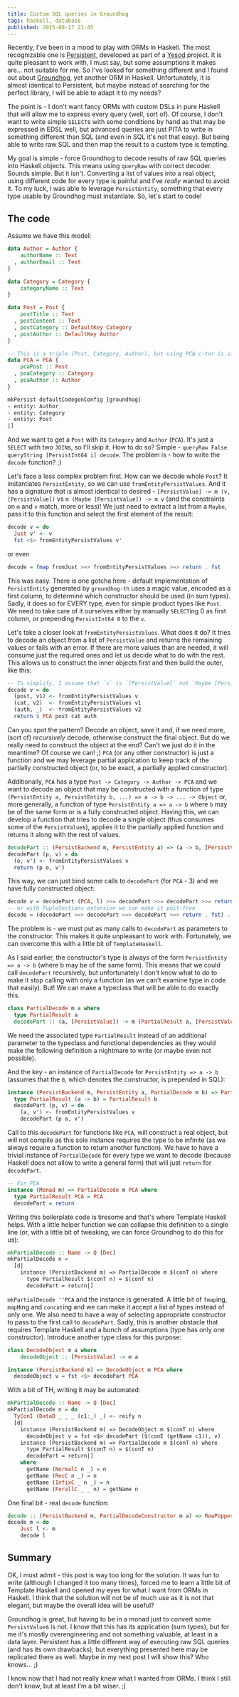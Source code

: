 ```yaml
---
title: Custom SQL queries in Groundhog
tags: haskell, database
published: 2015-08-17 21:45
---
```


Recently, I've been in a mood to play with ORMs in Haskell. The most recognizable one is [Persistent], developed as part of a [Yesod] project. It is quite pleasant to work with, I must say, but some assumptions it makes are... not suitable for me. So I've looked for something different and I found out about [Groundhog], yet another ORM in Haskell. Unfortunately, it is almost identical to Persistent, but maybe instead of searching for the perfect library, I will be able to adapt it to my needs?

<!--more-->

The point is - I don't want fancy ORMs with custom DSLs in pure Haskell that will allow me to express every query (well, sort of). Of course, I don't want to write simple `SELECT`s with some conditions by hand as that may be expressed in EDSL well, but advanced queries are just PITA to write in something different than SQL (and even in SQL it's not that easy). But being able to write raw SQL and then map the result to a custom type is tempting.

My goal is simple - force Groundhog to decode results of raw SQL queries into Haskell objects. This means using `queryRaw` with correct decoder. Sounds simple. But it isn't. Converting a list of values into a real object, using different code for every type is painful and I've *really* wanted to avoid it. To my luck, I was able to leverage `PersistEntity`, something that every type usable by Groundhog must instantiate. So, let's start to code!

## The code

Assume we have this model:

```haskell
data Author = Author {
    authorName :: Text
  , authorEmail :: Text
}

data Category = Category {
    categoryName :: Text
}

data Post = Post {
    postTitle :: Text
  , postContent :: Text
  , postCategory :: DefaultKey Category
  , postAuthor :: DefaultKey Author
}

-- This is a triple (Post, Category, Author), but using PCA c-tor is simpler
data PCA = PCA {
    pcaPost :: Post
  , pcaCategory :: Category
  , pcaAuthor :: Author
}

mkPersist defaultCodegenConfig [groundhog|
- entity: Author
- entity: Category
- entity: Post
|]
```

And we want to get a `Post` with its `Category` and `Author` (`PCA`). It's just a `SELECT` with two `JOIN`s, so I'll skip it. How to do so? Simple - `queryRaw False queryString [PersistInt64 i] decode`. The problem is - how to write the `decode` function? ;)

Let's face a less complex problem first. How can we decode whole `Post`? It instantiates `PersistEntity`, so we can use `fromEntityPersistValues`. And it has a signature that is almost identical to desired - `[PersistValue] -> m (v, [PersistValue])` vs `m (Maybe [PersistValue]) -> m v` (and the constraints on `m` and `v` match, more or less)! We just need to extract a list from a `Maybe`, pass it to this function and select the first element of the result:

```haskell
decode v = do
  Just v' <- v
  fst <$> fromEntityPersistValues v'
```

or even

```haskell
decode = fmap fromJust >=> fromEntityPersistValues >=> return . fst
```

This was easy. There is one gotcha here - default implementation of `PersistEntity` generated by `groundhog-th` uses a magic value, encoded as a first column, to determine which constructor should be used (in sum types). Sadly, it does so for EVERY type, even for simple product types like `Post`. We need to take care of it ourselves either by manually `SELECT`ing 0 as first column, or prepending `PersistInt64 0` to the `v`.

Let's take a closer look at `fromEntityPersistValues`. What does it do? It tries to decode an object from a list of `PersistValue` and returns the remaining values or fails with an error. If there are more values than are needed, it will consume just the required ones and let us decide what to do with the rest. This allows us to construct the inner objects first and then build the outer, like this:

```haskell
-- To simplify, I assume that `v` is `[PersistValue]` not `Maybe [PersistValue]`.
decode v = do
  (post, v1) <- fromEntityPersistValues v
  (cat, v2)  <- fromEntityPersistValues v1
  (auth, _)  <- fromEntityPersistValues v2
  return $ PCA post cat auth
```

Can you spot the pattern? Decode an object, save it and, if we need more, (sort of) *recursively* decode, otherwise construct the final object. But do we really need to construct the object at the end? Can't we just do it in the meantime? Of course we can! ;) `PCA` (or any other constructor) is just a function and we may leverage partial application to keep track of the partially constructed object (or, to be exact, a partially applied constructor).

Additionally, `PCA` has a type `Post -> Category -> Author -> PCA` and we want to decode an object that may be constructed with a function of type `(PersistEntity a, PersistEntity b, ...) => a -> b -> ... -> Object` or, more generally, a function of type `PersistEntity a => a -> b` where `b` may be of the same form or is a fully constructed object. Having this, we can develop a function that tries to decode a single object (thus consumes some of the `PersistValue`s), applies it to the partially applied function and returns it along with the rest of values.

```haskell
decodePart :: (PersistBackend m, PersistEntity a) => (a -> b, [PersistValue]) -> m (b, [PersistValue])
decodePart (p, v) = do
  (o, v') <- fromEntityPersistValues v
  return (p o, v')
```

This way, we can just bind some calls to `decodePart` (for `PCA` - 3) and we have fully constructed object:

```haskell
decode v = decodePart (PCA, l) >>= decodePart >>= decodePart >>= return . fst
-- or with TupleSections extension we can make it poit-free
decode = (decodePart >=> decodePart >=> decodePart >=> return . fst) . (PCA,)
```

The problem is - we must put as many calls to `decodePart` as parameters to the constructor. This makes it quite unpleasant to work with. Fortunately, we can overcome this with a little bit of `TemplateHaskell`.

As I said earlier, the constructor's type is always of the form `PersistEntity => a -> b` (where b may be of the same form). This means that we could call `decodePart` recursively, but unfortunately I don't know what to do to make it stop calling with only a function (as we can't examine type in code that easily). But! We can make a typeclass that will be able to do exactly this.

```haskell
class PartialDecode m a where
  type PartialResult a
  decodePart :: (a, [PersistValue]) -> m (PartialResult a, [PersistValue])
```

We need the associated type `PartialResult` instead of an additional parameter to the typeclass and functional dependencies as they would make the following definition a nightmare to write (or maybe even not possible).

And the key - an instance of `PartialDecode` for `PersistEntity => a -> b` (assumes that the `0`, which denotes the constructor, is prepended in SQL):

```haskell
instance (PersistBackend m, PersistEntity a, PartialDecode m b) => PartialDecode m (a -> b) where
  type PartialResult (a -> b) = PartialResult b
  decodePart (p, v) = do
    (a, v') <- fromEntityPersistValues v
    decodePart (p a, v')
```

Call to this `decodePart` for functions like `PCA`, will construct a real object, but will not compile as this sole instance requires the type to be infinite (as we always require a function to return another function). We have to have a trivial instance of `PartialDecode` for every type we want to decode (because Haskell does not allow to write a general form) that will just `return` for `decodePart`.

```haskell
-- For PCA
instance (Monad m) => PartialDecode m PCA where
  type PartialResult PCA = PCA
  decodePart = return
```

Writing this boilerplate code is tiresome and that's where Template Haskell helps. With a little helper function we can collapse this definition to a single line (or, with a little bit of tweaking, we can force Groundhog to do this for us):

```haskell
mkPartialDecode :: Name -> Q [Dec]
mkPartialDecode n =
  [d|
    instance (PersistBackend m) => PartialDecode m $(conT n) where
      type PartialResult $(conT n) = $(conT n)
      decodePart = return|]
```

`mkPartialDecode ''PCA` and the instance is generated. A little bit of `fmap`ing, `mapM`ing and `concat`ing and we can make it accept a list of types instead of only one. We also need to have a way of selecting appropriate constructor to pass to the first call to `decodePart`. Sadly, this is another obstacle that requires Template Haskell and a bunch of assumptions (type has only one constructor). Introduce another type class for this purpose:

```haskell
class DecodeObject m a where
    decodeObject :: [PersistValue] -> m a

instance (PersistBackend m) => DecodeObject m PCA where
  decodeObject v = fst <$> decodePart PCA
```

With a bit of TH, writing it may be automated:

```haskell
mkPartialDecode :: Name -> Q [Dec]
mkPartialDecode n = do
  TyConI (DataD _ _ _ (c1:_) _) <- reify n
  [d|
    instance (PersistBackend m) => DecodeObject m $(conT n) where
      decodeObject v = fst <$> decodePart ($(conE (getName c1)), v)
    instance (PersistBackend m) => PartialDecode m $(conT n) where
      type PartialResult $(conT n) = $(conT n)
      decodePart = return|]
    where
      getName (NormalC n _) = n
      getName (RecC n _) = n
      getName (InfixC _ n _) = n
      getName (ForallC _ _ n) = getName n
```

One final bit - real `decode` function:

```haskell
decode :: (PersistBackend m, PartialDecodeConstructor m a) => RowPopper m -> m a
decode m = do
    Just l <- m
    decode l
```

## Summary

OK, I must admit - this post is way too long for the solution. It was fun to write (although I changed it too many times), forced me to learn a little bit of Template Haskell and opened my eyes for what I want from ORMs in Haskell. I think that the solution will not be of much use as it is not that elegant, but maybe the overall idea will be useful?

Groundhog is great, but having to be in a monad just to convert some `PersistValue`s is not. I know that this has its application (sum types), but for me it's mostly overengineering and not something valuable, at least in a data layer. Persistent has a little different way of executing raw SQL queries (and has its own drawbacks), but everything presented here may be replicated there as well. Maybe in my next post I will show this? Who knows... ;)

I know now that I had not really knew what I wanted from ORMs. I think I still don't know, but at least I'm a bit wiser. ;)

[Persistent]: http://www.stackage.org/package/persistent
[Groundhog]: https://hackage.haskell.org/package/groundhog
[Yesod]: http://www.yesodweb.com
